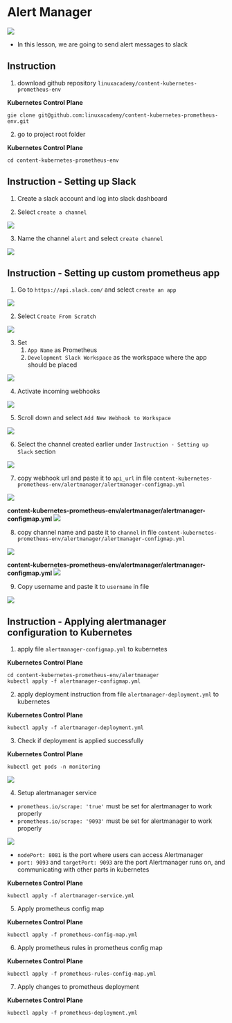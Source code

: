 # Alert Manager

<img src="https://user-images.githubusercontent.com/6856382/223328522-61ff583d-9cf3-4b50-8704-586bdb4d763d.png">

- In this lesson, we are going to send alert messages to slack

## Instruction

1. download github repository `linuxacademy/content-kubernetes-prometheus-env`

**Kubernetes Control Plane**
```
gie clone git@github.com:linuxacademy/content-kubernetes-prometheus-env.git
```

2. go to project root folder

**Kubernetes Control Plane**
```
cd content-kubernetes-prometheus-env
```

## Instruction - Setting up Slack

1. Create a slack account and log into slack dashboard

2. Select `create a channel`

<img src="https://user-images.githubusercontent.com/6856382/223332441-603cd855-1cc6-45a6-9b58-6273c1b514ba.png">

3. Name the channel `alert` and select `create channel`

<img src="https://user-images.githubusercontent.com/6856382/223333439-af4480e7-179d-4b59-a684-e046b3eee80d.png">

## Instruction - Setting up custom prometheus app

1. Go to `https://api.slack.com/` and select `create an app`

<img src="https://user-images.githubusercontent.com/6856382/223336003-27562070-4d25-4320-9235-4ee2c835b707.png">

2. Select `Create From Scratch`

<img src="https://user-images.githubusercontent.com/6856382/223336265-3b4aed56-60e7-45a7-a986-61f8cea61df5.png">

3. Set
    1. `App Name` as Prometheus
    2. `Development Slack Workspace` as the workspace where the app should be placed

<img src="https://user-images.githubusercontent.com/6856382/223336638-104e2fc2-0a85-481b-a817-0d8e06ac252d.png">

4. Activate incoming webhooks

<img src="https://user-images.githubusercontent.com/6856382/223336968-9b1b0d96-022a-431f-8b48-0543309892f5.png">

5. Scroll down and select `Add New Webhook to Workspace`

<img src="https://user-images.githubusercontent.com/6856382/223343360-99d93f17-36e0-4117-926e-468aa6fac381.png">

6. Select the channel created earlier under `Instruction - Setting up Slack` section

<img src="https://user-images.githubusercontent.com/6856382/223344156-93dc4b22-b6cc-4536-bcd8-b3a6911e219e.png">

7. copy webhook url and paste it to `api_url` in file `content-kubernetes-prometheus-env/alertmanager/alertmanager-configmap.yml`

<img src="https://user-images.githubusercontent.com/6856382/223345877-9c79a200-90a0-4e69-82a6-7d234501b05e.png">

**content-kubernetes-prometheus-env/alertmanager/alertmanager-configmap.yml**
<img src="https://user-images.githubusercontent.com/6856382/223346072-63447229-278e-4a9c-bf00-fb153523b637.png">

8. copy channel name and paste it to `channel` in file `content-kubernetes-prometheus-env/alertmanager/alertmanager-configmap.yml`

<img src="https://user-images.githubusercontent.com/6856382/223346576-2c032f37-f8e5-463c-af2d-09bfbf4ad062.png">

**content-kubernetes-prometheus-env/alertmanager/alertmanager-configmap.yml**
<img src="https://user-images.githubusercontent.com/6856382/223346898-b8366933-a7db-4763-b9ab-9d92d674b99d.png">


9. Copy username and paste it to `username` in file

<img src="https://user-images.githubusercontent.com/6856382/223347117-43206aaa-6e84-4a2c-acf7-9c802b24f3fb.png">

## Instruction - Applying alertmanager configuration to Kubernetes

1. apply file `alertmanager-configmap.yml` to kubernetes

**Kubernetes Control Plane**
```
cd content-kubernetes-prometheus-env/alertmanager
kubectl apply -f alertmanager-configmap.yml
```

2. apply deployment instruction from file `alertmanager-deployment.yml` to kubernetes

**Kubernetes Control Plane**
```
kubectl apply -f alertmanager-deployment.yml
```

3. Check if deployment is applied successfully

**Kubernetes Control Plane**
```
kubectl get pods -n monitoring
```

<img src="https://user-images.githubusercontent.com/6856382/223456199-4e79f75e-7bb1-4a6b-9d5a-40a3bfc7b37d.png">

4. Setup alertmanager service
- `prometheus.io/scrape: 'true'` must be set for alertmanager to work properly
- `prometheus.io/scrape: '9093'` must be set for alertmanager to work properly

<img src="https://user-images.githubusercontent.com/6856382/223457173-13314da4-7e18-4c14-8593-428425077d13.png">

- `nodePort: 8081` is the port where users can access Alertmanager
- `port: 9093` and `targetPort: 9093` are the port Alertmanager runs on, and communicating with other parts in kubernetes

**Kubernetes Control Plane**
```
kubectl apply -f alertmanager-service.yml
```

5. Apply prometheus config map

**Kubernetes Control Plane**
```
kubectl apply -f prometheus-config-map.yml
```

6. Apply prometheus rules in prometheus config map

**Kubernetes Control Plane**
```
kubectl apply -f prometheus-rules-config-map.yml
```

7. Apply changes to prometheus deployment

**Kubernetes Control Plane**
```
kubectl apply -f prometheus-deployment.yml
```

#